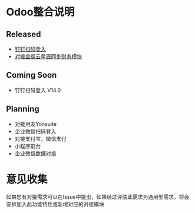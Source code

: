 # Odoo整合说明

## Released
* [钉钉扫码登入](https://apps.odoo.com/apps/modules/13.0/oauth_dingtalk/)
* [对接金蝶云星辰同步财务模块](https://apps.odoo.com/apps/modules/14.0/account_integration_jdy/)

## Coming Soon
* 钉钉扫码登入 V14.0

## Planning
* 对接用友Yonsuite
* 企业微信扫码登入
* 对接支付宝，微信支付
* 小程序前台
* 企业微信数据对接

# 意见收集
如果您有对接需求可以在Issue中提出，如果经过评估此需求为通用型需求，将会安排加入此功能特性或新增对应的对接模块
